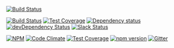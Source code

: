 
[![Build Status](https://travis-ci.org/octoblu/.svg?branch=master)](https://travis-ci.org/octoblu/)

[![Build Status](https://travis-ci.org/octoblu/meshblu-core-job-manager-async.svg?branch=master)](https://travis-ci.org/octoblu/meshblu-core-job-manager-async)
[![Test Coverage](https://codecov.io/gh/octoblu/meshblu-core-job-manager-async/branch/master/graph/badge.svg)](https://codecov.io/gh/octoblu/meshblu-core-job-manager-async)
[![Dependency status](http://img.shields.io/david/octoblu/meshblu-core-job-manager-async.svg?style=flat)](https://david-dm.org/octoblu/meshblu-core-job-manager-async)
[![devDependency Status](http://img.shields.io/david/dev/octoblu/meshblu-core-job-manager-async.svg?style=flat)](https://david-dm.org/octoblu/meshblu-core-job-manager-async#info=devDependencies)
[![Slack Status](http://community-slack.octoblu.com/badge.svg)](http://community-slack.octoblu.com)

[![NPM](https://nodei.co/npm/meshblu-core-job-manager-async.svg?style=flat)](https://npmjs.org/package/meshblu-core-job-manager-async)
[![Code Climate](https://codeclimate.com/github/octoblu//badges/gpa.svg)](https://codeclimate.com/github/octoblu/)
[![Test Coverage](https://codeclimate.com/github/octoblu//badges/coverage.svg)](https://codeclimate.com/github/octoblu/)
[![npm version](https://badge.fury.io/js/.svg)](http://badge.fury.io/js/)
[![Gitter](https://badges.gitter.im/octoblu/help.svg)](https://gitter.im/octoblu/help)
